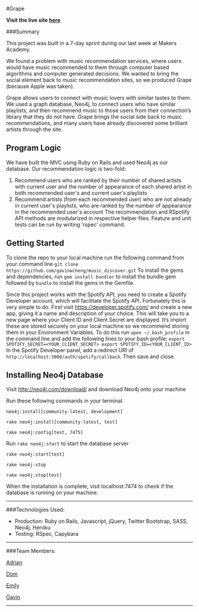 #Grape

**Visit the live site [here](https://grape-music.herokuapp.com/)**

###Summary

This project was built in a 7-day sprint during our last week at Makers Academy.

We found a problem with music recommendation services, where users would have music recommended to them through
computer based algorithms and computer generated decisions. We wanted to bring the social element back to music recommendation sites,
so we produced Grape (because Apple was taken).

Grape allows users to connect with music lovers with similar tastes to them. We used a graph database, Neo4j, to connect users who
have similar playlists, and then recommend music to those users from their connection’s library that they do not have. Grape brings
the social side back to music recommendations, and many users have already discovered some brilliant artists through the site.

## Program Logic

We have built the MVC using Ruby on Rails and used Neo4j as our database. Our recommendation logic is two-fold:
1) Recommend users who are ranked by their number of shared artists with current user and the number of appearance
of each shared artist in both recommended user's and current user's playlists
2) Recommend artists (from each recommended user) who are not already in current user's playlists, who are ranked
by the number of appearance in the recommended user's account
The recommendation and RSpotify API methods are modularized in respective helper files. Feature and unit tests can
be run by writing ‘rspec’ command.

## Getting Started

To clone the repo to your local machine run the following command from your command line
`git clone https://github.com/gavinwcheng/music_discover.git`
To install the gems and dependencies, run `gem install bundler` to install the bundle gem followed by `bundle` to install
the gems in the Gemfile.

Since this project works with the Spotify API, you need to create a Spotify Developer account, which will facilitate the Spotify API.
Fortunately this is very simple to do. First visit https://developer.spotify.com/ and create a new app, giving it a name and description of your choice.
This will take you to a new page where your Client ID and Client Secret are displayed. It’s import these are stored securely on your local machine so we
recommend storing them in your Environment Variables. To do this run `open ~/.bash_profile` in the command line and add the following lines to your bash profile:
`export SPOTIFY_SECRET=<YOUR_CLIENT_SECRET>
 export SPOTIFY_ID=<YOUR_CLIENT_ID>`
 In the Spotify Developer panel, add a redirect URI of `http://localhost:3000/auth/spotify/callback`. Then save and close.

## Installing Neo4j Database

Visit http://neo4j.com/download/ and download Neo4j onto your machine

Run these following commands in your terminal.

`neo4j:install[community-latest, development]`

`rake neo4j:install[community-latest, test]`

`rake neo4j:config[test, 7475]`

Run `rake neo4j:start` to start the database server

`rake neo4j:start[test]`

`rake neo4j:stop`

`rake neo4j:stop[test]`

When the installation is complete, visit localhost:7474 to check if the database is running on your machine.

---
###Technologies Used:
- Production: Ruby on Rails, Javascript, jQuery, Twitter Bootstrap, SASS, Neo4j, Heroku
- Testing: RSpec, Capybara

---
###Team Members:

[Adrian](https://github.com/Adrian1707)

[Dom](https://github.com/dbatten4)

[Emily](https://github.com/emilyworrall)

[Gavin](https://github.com/gavinwcheng)

---

